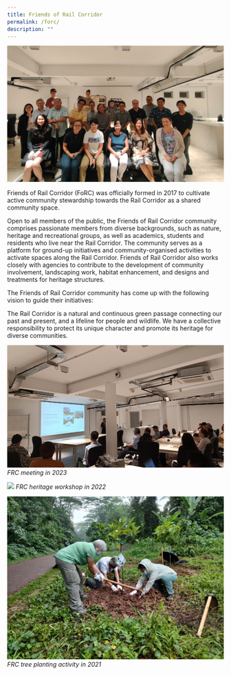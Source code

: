 ```yaml
---
title: Friends of Rail Corridor
permalink: /forc/
description: ""
---
```

![](/images/frc%20group%20photo4_nparks.jpg)

Friends of Rail Corridor (FoRC) was officially formed in 2017 to cultivate active community stewardship towards the Rail Corridor as a shared community space.

Open to all members of the public, the Friends of Rail Corridor community comprises passionate members from diverse backgrounds, such as nature, heritage and recreational groups, as well as academics, students and residents who live near the Rail Corridor. The community serves as a platform for ground-up initiatives and community-organised activities to activate spaces along the Rail Corridor. Friends of Rail Corridor also works closely with agencies to contribute to the development of community involvement, landscaping work, habitat enhancement, and designs and treatments for heritage structures.

The Friends of Rail Corridor community has come up with the following vision to guide their initiatives:

The Rail Corridor is a natural and continuous green passage connecting our past and present, and a lifeline for people and wildlife. We have a collective responsibility to protect its unique character and promote its heritage for diverse communities.

![](/images/frc_meeting%20on%2013%20april%202023_nparks.jpg)
*FRC meeting in 2023*

![](/images/frc_heritage%20workshop%20in%20june%202022_nparks.jpg)
*FRC heritage workshop in 2022*

![](/images/frc_tree%20planting%20on%201%20july%202021_nparks.jpg)
*FRC tree planting activity in 2021*

